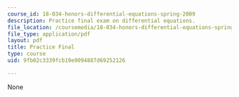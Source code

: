 ```yaml
---
course_id: 18-034-honors-differential-equations-spring-2009
description: Practice final exam on differential equations.
file_location: /coursemedia/18-034-honors-differential-equations-spring-2009/9fb02c3339fcb19e9094887d69252126_MIT18_034s09_exam04_pfinal.pdf
file_type: application/pdf
layout: pdf
title: Practice Final
type: course
uid: 9fb02c3339fcb19e9094887d69252126

---
```

None